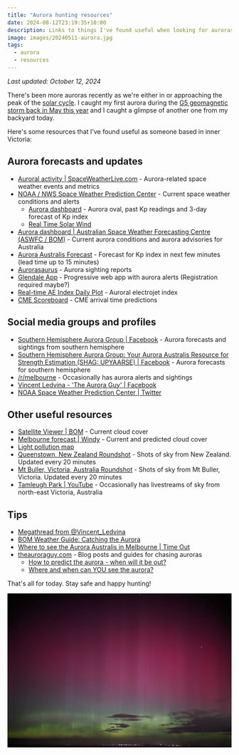 ```yaml
---
title: "Aurora hunting resources"
date: 2024-08-12T23:19:35+10:00
description: Links to things I've found useful when looking for auroras
image: images/20240511-aurora.jpg
tags:
  - aurora
  - resources
---
```


_Last updated: October 12, 2024_

There's been more auroras recently as we're either in or approaching the peak of the [solar cycle](https://www.swpc.noaa.gov/products/solar-cycle-progression). I caught my first aurora during the [G5 geomagnetic storm back in May this year](https://media.bom.gov.au/releases/1225/the-bureau-observes-a-g5-geomagnetic-storm/) and I caught a glimpse of another one from my backyard today.

Here's some resources that I've found useful as someone based in inner Victoria:

## Aurora forecasts and updates
- [Auroral activity | SpaceWeatherLive.com](https://www.spaceweatherlive.com/en/auroral-activity.html) - Aurora-related space weather events and metrics
- [NOAA / NWS Space Weather Prediction Center](https://www.swpc.noaa.gov/) - Current space weather conditions and alerts
  - [Aurora dashboard](https://www.swpc.noaa.gov/communities/aurora-dashboard-experimental) - Aurora oval, past Kp readings and 3-day forecast of Kp index
  - [Real Time Solar Wind](https://www.swpc.noaa.gov/products/real-time-solar-wind)
- [Aurora dashboard | Australian Space Weather Forecasting Centre (ASWFC / BOM)](https://www.sws.bom.gov.au/Aurora) - Current aurora conditions and aurora advisories for Australia
- [Aurora Australis Forecast](https://cdn.softservenews.com/southern_lights.html) - Forecast for Kp index in next few minutes (lead time up to 15 minutes)
- [Aurorasaurus](https://www.aurorasaurus.org/) - Aurora sighting reports
- [Glendale App](https://aurora-alerts.uk/) - Progressive web app with aurora alerts (Registration required maybe?)
- [Real-time AE Index Daily Plot](https://wdc.kugi.kyoto-u.ac.jp/ae_realtime/presentmonth/index.html) - Auroral electrojet index
- [CME Scoreboard](https://kauai.ccmc.gsfc.nasa.gov/CMEscoreboard/) - CME arrival time predictions

## Social media groups and profiles
- [Southern Hemisphere Aurora Group | Facebook](https://www.facebook.com/groups/SouthernHemisphereAuroraGroup/) - Aurora forecasts and sightings from southern hemisphere
- [Southern Hemisphere Aurora Group: Your Aurora Australis Resource for Strength Estimation (SHAG: UPYAARSE) | Facebook](https://www.facebook.com/groups/shagupyaarse/) - Aurora forecasts for southern hemisphere
- [/r/melbourne](https://old.reddit.com/r/melbourne/) - Occasionally has aurora alerts and sightings
- [Vincent Ledvina - 'The Aurora Guy' | Facebook](https://www.facebook.com/vincentledvina/)
- [NOAA Space Weather Prediction Center | Twitter](https://twitter.com/NWSSWPC)

## Other useful resources
- [Satellite Viewer | BOM](http://satview.bom.gov.au/) - Current cloud cover
- [Melbourne forecast | Windy](https://www.windy.com/-37.814/144.963?clouds,-38.305,144.963,8) - Current and predicted cloud cover
- [Light pollution map](https://www.lightpollutionmap.info/)
- [Queenstown, New Zealand Roundshot](https://queenstown.roundshot.com/#/) - Shots of sky from New Zealand. Updated every 20 minutes
- [Mt Buller, Victoria, Australia Roundshot](https://mtbuller.roundshot.com/pendergast-hut/#/) - Shots of sky from Mt Buller, Victoria. Updated every 20 minutes
- [Tamleugh Park | YouTube](https://www.youtube.com/@TamleughPark/streams) - Occasionally has livestreams of sky from north-east Victoria, Australia

## Tips
- [Megathread from @Vincent_Ledvina](https://twitter.com/Vincent_Ledvina/status/1789115700373528875)
- [BOM Weather Guide: Catching the Aurora](https://www.youtube.com/watch?v=0xUF82rVljE)
- [Where to see the Aurora Australis in Melbourne | Time Out](https://www.timeout.com/melbourne/things-to-do/where-to-see-the-aurora-australis-in-melbourne)
- [theauroraguy.com](https://theauroraguy.com/) - Blog posts and guides for chasing auroras
  - [How to predict the aurora - when will it be out?](https://theauroraguy.com/blogs/blog/when-will-the-aurora-be-out)
  - [Where and when can YOU see the aurora?](https://theauroraguy.com/blogs/blog/where-and-when-can-you-see-the-aurora)

That's all for today. Stay safe and happy hunting!

![Aurora seen from Werribee, Victoria](images/20240511-aurora.jpg)
